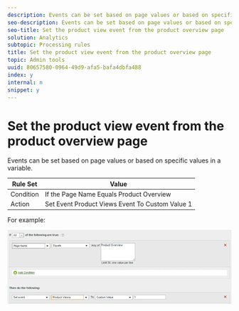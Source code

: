 ```yaml
---
description: Events can be set based on page values or based on specific values in a variable.
seo-description: Events can be set based on page values or based on specific values in a variable.
seo-title: Set the product view event from the product overview page
solution: Analytics
subtopic: Processing rules
title: Set the product view event from the product overview page
topic: Admin tools
uuid: 80657580-0964-49d9-afa5-bafa4dbfa488
index: y
internal: n
snippet: y
---
```


# Set the product view event from the product overview page

Events can be set based on page values or based on specific values in a variable.

|  Rule Set  | Value  |
|---|---|
|  Condition  | If the Page Name Equals Product Overview  |
|  Action  | Set Event Product Views Event To Custom Value 1  |

For example:

![](assets/set-product-view-event.png)

